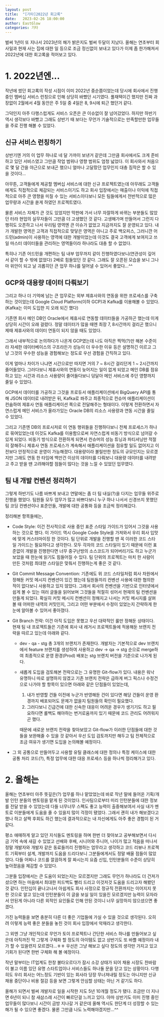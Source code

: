 ```yaml
---
layout: post
title:  "[기타]2022년 회고록"
date:   2023-02-26 18:00:00
author: EastGlow
categories: 기타
---
```


벌써 1년이 또 지나서 2023년의 해가 밝은지도 벌써 두달이 지났다. 올해는 연초부터 회사일과 현재 사는 집에 대한 일 등으로 조금 정신없이 보내고 있다가 이제 좀 한가해져서 2022년에 대한 회고록을 적어보고 있다.

# 1. 2022년엔...

작년에 썼던 회고록의 작성 시점이 이미 2022년 중순쯤이었는데 당시에 회사에서 진행 중인 멤버십 서비스 런칭으로 인해 상당히 바빴던 시기였다. 풀재택이긴 했지만 진짜 과장없이 2월에서 4월 동안은 주 5일 중 4일은 8, 9시에 퇴근 했던거 같다.

그덕인지 아주 다행스럽게도 서비스 오픈은 큰 이슈없이 잘 넘어갔었다. 하지만 하반기 역시 생각보다 바빴고 그래도 상반기 때 보다는 무언가 기술적으로는 만족할만한 업무들을 주로 진행 해볼 수 있었다.


## 신규 서비스 런칭하기

상반기엔 거의 이 업무 하나로 네 달 가까이 보낸거 같은데 그만큼 회사에서도 크게 준비하고 있던 서비스였고 그만큼 작업 범위나 영향 범위도 엄청 넓었다. 이 회사와서 처음으로 몇 달 간을 야근으로 보내곤 했으니 얼마나 고달팠던 업무인지 대충 짐작은 할 수 있을 것이다...

아무튼, 고객들에게 제공할 멤버십 서비스에 대한 신규 프로젝트였는데 아무래도 고객들에게도 직접적으로 체감되는 서비스이기도 하고 회사 입장에서는 매출이나 이익에 직접적으로 아주 큰 영향을 미칠 수 있는 서비스이다보니 모든 팀들에게서 전반적으로 많은 업무량과 시간을 쏟게 하였던 프로젝트였다.

물론 서비스 자체가 큰 것도 있었지만 막판에 가서 너무 자잘하게 바뀌는 부분들도 많았던 터라 현업의 실무자들이 그만큼 더 고생했던 것 같다. 고생해가며 만들어서 그런지 다행히도 오픈하고 나서 우리팀 영역엔 큰 이슈가 없었고 지금까지도 잘 운영되고 있다. 내가 개발한 영역은 고객과 직접적으로 맞닿은 영역은 아니고 주로 백오피스, 그러니깐 어드민(admin)이 사용하는 영역에 대한 개발이었는데 이것도 결국 고객에게 보여지고 쓰일 마스터 데이터들을 관리하는 영역들이라 하나라도 대충 할 수 없었다.

특히나 기존 어드민을 개편하는 팀 내부 업무까지 같이 진행하였다보니(연관성이 깊어서 같이 할 수 밖에 없었다) 2배로 힘들었던 것 같다. 그래도 잘 오픈된 모습을 보니 그나마 위안이 되고 날 괴롭히던 큰 업무 하나를 덜어낼 수 있어서 좋았다...^^


## GCP와 대용량 데이터 다뤄보기

그리고 하나 더 기억에 남는 큰 업무로는 외부 제휴사와의 연동을 위한 프로세스를 구축하는 것이었는데 Google Cloud Platform(이하 GCP)과 Kafka를 이용해볼 수 있었다. (Kafka는 이미 도입한 지 오래 되긴 했다)

기존엔 회사 메인 DB인 Oracle에서 제휴사로 연동할 데이터들을 가공하곤 했는데 이게 상당히 시간이 오래 걸렸다. 정말 데이터가 많을 때엔 최장 7, 8시간까지 걸리곤 했으니 제때 제휴사와의 데이터 연동이 되지 않을 때도 있었다.

그래서 내부적으로 논의하다가 나온게 GCP였는데 나도 아직은 찍먹(?)만 해본 수준이라 자세한 데이터베이스의 구조라든가 성능이 더 우수한 이유 등은 설명하긴 이르고 그냥 그것의 우수한 성능을 경험해보는 정도로 우선 경험을 간직하고 있다.

이게 얼마나 차이가 나냐면 시간으로만 따지면 거의 7 ~ 8시간 걸리던게 1 ~ 2시간까지 줄어들었다. 그러다보니 제휴사와의 연동이 늦어지는 일이 없게 되었고 메인 DB를 점유하고 있는 시간과 리소스 사용량이 줄어들다보니 덩달아 메인 서비스에 주던 영향까지 줄일 수 있었다.

GCP에서 데이터를 가공하고 그것을 프로듀서 애플리케이션에서 BigQuery API를 통해 JSON 데이터로 내려받은 뒤, Kafka로 쏴주고 최종적으로 컨슈머 애플리케이션이 컨슘하여 제휴사 연동 애플리케이션 쪽으로 전달해주는 형태이다. 이렇게 전환하면서 자연스럽게 메인 서비스가 올라가있는 Oracle DB의 리소스 사용량과 연동 시간을 줄일 수 있었다.

그리고 기존엔 DB의 프로시저로 이 연동 행위들을 진행하다보니 전체 프로세스가 하나로 묶여있었는데 이것도 Kafka를 이용함으로써 자연스럽게 비동기 방식으로 넘어갈 수 있게 되었다. 비동기 방식으로 전환하게 되면서 컨슈머의 성능 튜닝과 파티셔닝만 적절히 잘해주니 제휴사 연동 프로세스가 계속해서 애플리케이션을 점유할 일도 없어지고 이전보다 안정적으로 운영이 가능해졌다. 대용량이라 불릴만한 정도의 규모인지는 모르겠지만 그래도 연동 한 타임에 백만건 이상의 데이터를 다뤄보니 대용량 데이터를 내려받고 주고 받을 땐 고려해야할 점들이 많다는 것을 느낄 수 있었던 업무였다.


## 팀 내 개발 컨벤션 정리하기

그렇게 하반기도 나름 바쁘게 보내고 연말에는 좀 더 팀 내실(?)을 다지는 업무들 위주로 진행을 했었다. 팀원들 모두 업무가 많고 바쁘다보니 누구 하나 나서서 신경쓰지 못했던 팀 코딩 컨벤션이나 표준안들, 개발에 대한 공통화 등을 조금씩 정리해갔다.

정리해본 항목들에는,

 - Code Style: 이건 전사적으로 사용 중인 표준 스타일 가이드가 있어서 그것을 사용하는 것으로 했다. 이 가이드 역시 Google Code Style을 가져와서 우리 회사 입맛에 맞게 커스터마이징 한 것이다. 팀 단위로 개발을 진행할 땐 꼭 이러한 코드 스타일 가이드는 필요하다고 생각한다. 모두 각자의 코드 스타일이 있기 때문에 이런 표준없이 개발을 진행한다면 너무 중구난방의 소스코드가 되어버리기도 하고 누군가 보았을 때 한눈에 읽기도 힘들어질 수 있다. 팀 단위의 프로젝트는 마치 한 사람이 만든 것처럼 최대한 스타일은 맞춰서 진행하는게 좋은 것 같다.
 - Git Commit Message Convention: 기존에도 위 코드 스타일처럼 회사 차원에서 정해둔 커밋 메시지 컨벤션이 있긴 했는데 팀원들끼리 컨벤션 사용에 대한 협의한 적이 없다보니 사용하고 있지 않았다. 그래서 회사의 컨벤션을 기반으로 인터넷에서 쉽게 볼 수 있는 여러 글들을 읽어보며 그것들을 적절히 섞어서 현재의 팀 컨벤션을 만들게 되었다. 확실히 커밋 메시지 컨벤션이 정해지고 나서는 커밋 메시지를 살펴볼 때 어떠한 내역의 커밋인지, 그리고 어떤 부분에서 수정이 있었는지 간략하게 한눈에 알아볼 수 있어서 좋아졌다.
 - Git Branch 전략: 이건 아직 도입은 못했고 우선 대략적인 룰만 정해둔 상태이다. 현재 팀 내 프로젝트들은 기존에 회사 내 레거시 프로젝트들에 적용해둔 브랜치 전략을 따르고 있는데 아래와 같다.
	 - dev - qa - stg 총 3개의 브랜치가 존재한다. 개발자는 기본적으로 dev 브랜치에서 feature 브랜치를 생성하여 사용하고 dev -> qa -> stg 순으로 merge하여 최종적으로 운영 환경(Prod) 배포는 stg 브랜치 버전을 기준으로 나가게 된다.
	 - 새롭게 도입을 검토해본 전략으로는 그 유명한 Git-flow가 있다. 내용은 워낙 유명하니 따로 설명하지 않겠고 기존 브랜치 전략은 급하게 버그 픽스나 수정건으로 나가야 할 항목이 있으면 아래와 같은 단점들이 있었는데,
		 1. 내가 반영할 건들 이전에 누군가 반영해둔 건이 있다면 해당 건들이 운영 환경까지 배포되어도 문제가 없을지 팀원들의 확인이 필요했다.
		 2. 그러다보니 긴급건에 대한 신속한 대응이 어려운 경우가 생기기도 하고 필요하다면 롤백도 해야하는 번거로움까지 있기 때문에 코드 관리도 어려워지곤 했다.
	
		때문에 새로운 브랜치 전략을 찾아보았고 Git-flow가 이러한 단점들에 대한 것들을 보완해줄 수 있을 것 같아서 우선 도입 검토까지만 해두고 팀 전체적으로 조금 여유가 생기면 도입을 논의해볼 예정이다.

- 그 외 공통으로 만들어두고 사용할 유틸 클래스에 대한 정의나 특정 케이스에 대한 공통 처리 코드(?), 특정 업무에 대한 대응 프로세스 등을 하나씩 정리해가고 있다.


# 2. 올해는

올해는 연초부터 아주 뜻깊은(?) 업무를 하나 맡았었는데 바로 작년 말에 들어온 기획/개발 인턴 분들의 멘토링을 맡게 된 것이었다. 인사팀으로부터 미리 인턴분들에 대한 정보를 전달 받을 수 있었는데 다들 너무너무 스펙도 좋고 능력이 출중해보여서 사실 내가 멘토로 이분들에게 도움을 줄 수 있을지 많이 걱정이 됐었다. 그래서 괜히 내가 해보겠다고 했나 하고 살짝 후회도 하긴 했는데 결과적으로는 내 자신에게도 아주 좋은 경험이 된 거 같다.

평소 애매하게 알고 있던 지식들도 멘토링을 하며 한번 더 찾아보고 공부해보면서 다시금 기억 속에 새길 수 있었고 선배와 후배, 시니어와 주니어, 나이가 많고 적음을 떠나서 정말 개발자와 개발자 같은 동료들끼리 진행하는 업무라고 생각하고 코드 리뷰나 프로젝트 기획부터 설계, 개발까지 도움을 드리다보니 그분들에게서도 정말 배울 점들이 많았었다. 다들 어찌나 코드를 깔끔하게 잘 짜시는지 요즘 신입, 인턴분들의 수준이 상당히 높아졌음을 체감할 수 있었다.

그분들 입장에서는 큰 도움이 되었는지는 모르겠지만 그래도 무언가 하나라도 더 건져가셨으면 하는 마음에서 최대한 피드백도 빨리 드리고 이것저것 도움을 드리고자 해봤던 것 같다. 인턴십이 끝나고나서 아쉽게도 회사 사정으로 정규직 전환까지는 이어지지 못한 것으로 알고 있는데 인턴분들이 이 글을 보실 일이 있을진 모르겠지만 능력이 모자라서 안된게 아니라 다른 외적인 요인들로 인해 안된 것이니 너무 실망하지 않으셨으면 좋겠다.

가진 능력들을 보면 충분히 다른 더 좋은 기업들에 가실 수 있을 것으로 생각된다. 오히려 이렇게 능력 좋은 분들을 놓친 것이 회사 입장에서 악재라고 생각한다.

그 외엔 그냥 개인적으로 무언가 토이 프로젝트나 간단한 서비스 하나를 만들어보고 싶은데 아직까진 막 그렇게 구체화 할 정도의 아이템도 없고 상반기도 또 바쁠 예정이라 내가 할 수 있을련지 모르겠다...ㅎㅎ 우선은 그냥 해보고 싶다 정도의 생각만 가지고 있고 기회가 된다면 한번 구체화 해 볼 예정이다.

작년 말부터는 IT업계도 한창 불타오르다가 잠시 소강 상태가 되어 채용 시장도 찬바람이 불고 이름 있던 유명 스타트업이나 서비스들도 하나둘 문을 닫고 있는 상황이다. 다행히도 우리 회사는 어느정도 기반이 있는 회사라 당장 무너져내릴 정도는 아니지만 신규 채용 중단이나 비용 절감 등을 보면 그렇게 안심할 상태는 아닌 거 같기도 하다.

올해가 되면서 벌써 개발자로 일을 시작한 지도 5년 10개월 정도가 됐다. 조금만 더 지나면 6년이 되니 참 새삼스레 시간이 빠르단걸 느끼고 있다. 아마 상반기도 이미 진행 중인 업무들이 많다보니 시간이 금방 지나갈 거 같은데 올해 역시도 한단계 더 성장할 수 있는 해가 될 수 있으면 좋겠다. 물론 그만큼 나도 노력해야겠지만...^^
